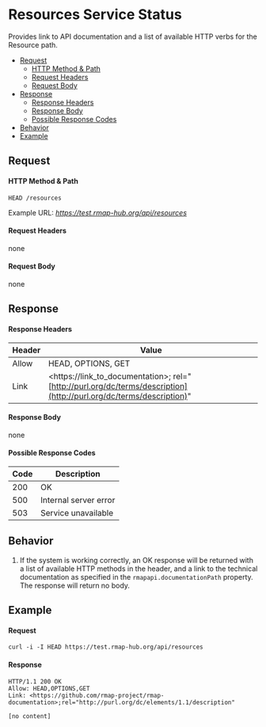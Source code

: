 # Resources Service Status
Provides link to API documentation and a list of available HTTP verbs for the Resource path.

* [Request](#request)
  * [HTTP Method & Path](#http-method--path)
  * [Request Headers](#request-headers)
  * [Request Body](#request-body)
* [Response](#response)
  * [Response Headers](#response-headers)
  * [Response Body](#response-body)
  * [Possible Response Codes](#possible-response-codes)
* [Behavior](#behavior)
* [Example](#example)

## Request

#### HTTP Method & Path
```
HEAD /resources
```
Example URL: _https://test.rmap-hub.org/api/resources_

#### Request Headers
none

#### Request Body
none

## Response
#### Response Headers

| Header | Value |
|---------|------|
| Allow| HEAD, OPTIONS, GET|
| Link| &#60;https://link_to_documentation&#62;; rel="[http://purl.org/dc/terms/description](http://purl.org/dc/terms/description)"|

#### Response Body
none

#### Possible Response Codes
| Code| Description |
|---------|------|
| 200| OK |
| 500| Internal server error|
| 503| Service unavailable|

## Behavior
1.   If the system is working correctly, an OK response will be returned with a list of available HTTP methods in the header, and a link to the technical documentation as specified in the  `rmapapi.documentationPath`  property. The response will return no body.

## Example

#### Request
```
curl -i -I HEAD https://test.rmap-hub.org/api/resources
```
#### Response
```
HTTP/1.1 200 OK
Allow: HEAD,OPTIONS,GET
Link: <https://github.com/rmap-project/rmap-documentation>;rel="http://purl.org/dc/elements/1.1/description"

[no content]
```